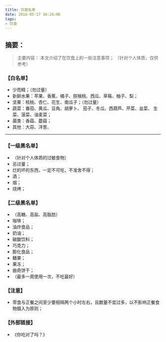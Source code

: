 ```yaml
---
title: 饮食名单
date: 2016-05-27 16:24:06
tags:
- 饮食
---
```


## 摘要：
> 主要内容：
本文介绍了在饮食上的一些注意事项；
（针对个人体质，仅供参考）


### 【白名单】
- 少而精；（勿过量）
- 新鲜水果：苹果、香蕉、橘子、猕猴桃、西瓜、草莓、柚子、梨；
- 坚果：核桃、杏仁、花生、南瓜子；（勿过量）
- 蔬菜：番茄、黄瓜、豆角、胡萝卜、
      茄子、冬瓜、西葫芦、芹菜、韭菜、
      生菜、菠菜、油麦菜；
- 菌类：香菇、蘑菇；
- 其他：大蒜、洋葱、


---
### 【一级黑名单】
- （针对个人体质的过敏食物）
- 忌过量；
- 烂的坏的东西，一定不可吃，不准舍不得；
- 酒；
- 烟；
- 烧烤；

### 【二级黑名单】
- （高糖、高盐、高脂肪）
- 咖啡；
- 油炸食品；
- 奶油；
- 碳酸饮料；
- 巧克力；
- 膨化食品；
- 糖果；
- 果冻；
- 曲奇饼干；
- （最多一周使用一次，不吃最好）



### 【注意】
- 零食与正餐之间至少要相隔两个小时左右，且数量不宜过多，以不影响正餐食物摄入为原则；

### 【外部链接】
- 《你吃对了吗？》


